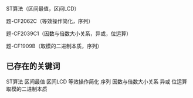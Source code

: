 ST算法（区间最值，区间LCD）

题-CF2062C（等效操作简化，序列）

题-CF2039C1（因数与倍数大小关系，异或，位运算）

题-CF1909B（取模的二进制本质，序列）



## 已存在的关键词

ST算法 区间最值 区间LCD 等效操作简化 序列 因数与倍数大小关系 异或 位运算 取模的二进制本质
